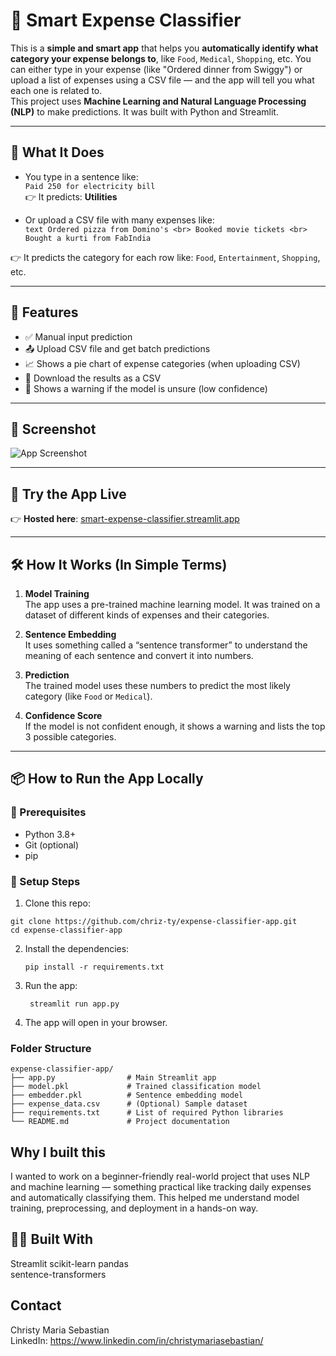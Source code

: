 # 💸 Smart Expense Classifier

This is a **simple and smart app** that helps you **automatically identify what category your expense belongs to**, like `Food`, `Medical`, `Shopping`, etc. You can either type in your expense (like "Ordered dinner from Swiggy") or upload a list of expenses using a CSV file — and the app will tell you what each one is related to.
<br>
This project uses **Machine Learning and Natural Language Processing (NLP)** to make predictions. It was built with Python and Streamlit.

---

## 🧠 What It Does

- You type in a sentence like:  
  `Paid 250 for electricity bill`  
  👉 It predicts: **Utilities**

- Or upload a CSV file with many expenses like:  
`text
Ordered pizza from Domino's <br>
Booked movie tickets <br>
Bought a kurti from FabIndia`


👉 It predicts the category for each row like: `Food`, `Entertainment`, `Shopping`, etc.

---

## 🌟 Features

- ✅ Manual input prediction
- 📤 Upload CSV file and get batch predictions
- 📈 Shows a pie chart of expense categories (when uploading CSV)
- 💾 Download the results as a CSV
- 🚫 Shows a warning if the model is unsure (low confidence)

---

## 📸 Screenshot

![App Screenshot](link-to-screenshot-if-you-have-one)

---

## 🚀 Try the App Live

👉 **Hosted here**: [smart-expense-classifier.streamlit.app](https://expense-classifier-app-bcxkybcuceyxv5zpreuwnu.streamlit.app/)

---

## 🛠 How It Works (In Simple Terms)

1. **Model Training**  
 The app uses a pre-trained machine learning model. It was trained on a dataset of different kinds of expenses and their categories.

2. **Sentence Embedding**  
 It uses something called a “sentence transformer” to understand the meaning of each sentence and convert it into numbers.

3. **Prediction**  
 The trained model uses these numbers to predict the most likely category (like `Food` or `Medical`).

4. **Confidence Score**  
 If the model is not confident enough, it shows a warning and lists the top 3 possible categories.

---

## 📦 How to Run the App Locally

### 🔧 Prerequisites

- Python 3.8+
- Git (optional)
- pip

### 🧪 Setup Steps

1. Clone this repo:
 ```
 git clone https://github.com/chriz-ty/expense-classifier-app.git
 cd expense-classifier-app
```
2. Install the dependencies:
   ```
   pip install -r requirements.txt
   ```
3. Run the app:
   ```
    streamlit run app.py
   ```
4. The app will open in your browser.

### Folder Structure
```
expense-classifier-app/
├── app.py                # Main Streamlit app
├── model.pkl             # Trained classification model
├── embedder.pkl          # Sentence embedding model
├── expense_data.csv      # (Optional) Sample dataset
├── requirements.txt      # List of required Python libraries
└── README.md             # Project documentation
```
## Why I built this
I wanted to work on a beginner-friendly real-world project that uses NLP and machine learning — something practical like tracking daily expenses and automatically classifying them. This helped me understand model training, preprocessing, and deployment in a hands-on way.

## 🧑‍💻 Built With
Streamlit
scikit-learn
pandas  
sentence-transformers

## Contact
Christy Maria Sebastian <br>
LinkedIn: https://www.linkedin.com/in/christymariasebastian/
  
